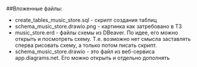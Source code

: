##Вложенные файлы:
- create_tables_music_store.sql - скрипт создания таблиц
- schema_music_store.drawio.png - картинка как затребовано в ТЗ
- music_store.erd - файлы схемы из DBeaver. По идее, его можно открыть и посмотреть схему. Т.е. возможно нет смысла заставлять сперва рисовать схему, а только потом писать скрипт.
- schema_music_store.drawio - это файл из веб-сервиса app.diagrams.net. Его можно открыть и отдельно дополнять